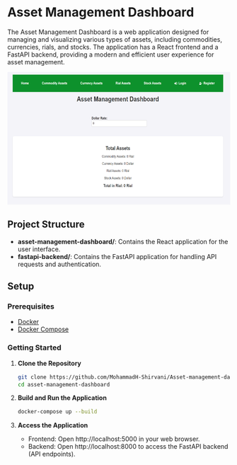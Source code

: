 # Asset Management Dashboard

The Asset Management Dashboard is a web application designed for managing and visualizing various types of assets, including commodities, currencies, rials, and stocks. The application has a React frontend and a FastAPI backend, providing a modern and efficient user experience for asset management.

<p align="center">
 <img src="WebShot.png" alt="web screenshot" width="600" height="300">
</p>


## Project Structure

- **asset-management-dashboard/**: Contains the React application for the user interface.
- **fastapi-backend/**: Contains the FastAPI application for handling API requests and authentication.

## Setup

### Prerequisites

- [Docker](https://www.docker.com/get-started)
- [Docker Compose](https://docs.docker.com/compose/install/)

### Getting Started

1. **Clone the Repository**

   ```bash
   git clone https://github.com/MohammadH-Shirvani/Asset-management-dashboard.git
   cd asset-management-dashboard
   ```
2. **Build and Run the Application**

   ```bash
   docker-compose up --build
   ```
3. **Access the Application**
   - Frontend: Open http://localhost:5000 in your web browser.
   - Backend: Open http://localhost:8000 to access the FastAPI backend (API endpoints).

